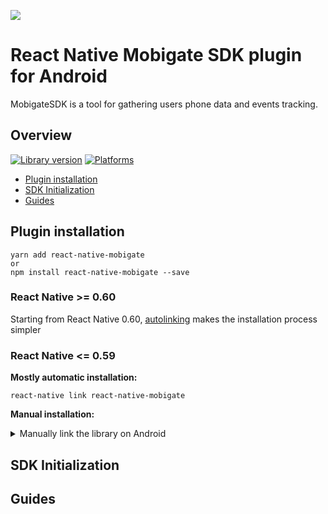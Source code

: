 ![](https://wiki.spicymobile.pl/wiki/mobigatesdk/download/Main/WebHome/MobienceSDK_Mobigate.png?width=300&height=300)
# React Native Mobigate SDK plugin for Android
MobigateSDK is a tool for gathering users phone data and events tracking. 

## Overview

[![Library version](https://img.shields.io/badge/npm%20package-1.0.2-brightgreen)](https://www.npmjs.com/package/react-native-mobigate) [![Platforms](https://img.shields.io/badge/platforms-android-lightgrey)](https://developer.android.com/)

  - [Plugin installation](#plugin-installation)
  - [SDK Initialization](#sdk-initialization)
  - [Guides](#guides)

## Plugin installation
```
yarn add react-native-mobigate
or
npm install react-native-mobigate --save
```
### React Native >= 0.60
Starting from React Native 0.60, [autolinking](https://github.com/react-native-community/cli/blob/master/docs/autolinking.md) makes the installation process simpler

### React Native <= 0.59
**Mostly automatic installation:**
```
react-native link react-native-mobigate
```
**Manual installation:**
<details>
<summary>Manually link the library on Android</summary>

`android/settings.gradle`
```groovy
include ':react-native-mobigate'
project(':react-native-mobigate').projectDir = new File(rootProject.projectDir, '../node_modules/react-native-mobigate/android')
```
`android/app/build.gradle`
```groovy
dependencies {
   ...
   implementation project(':react-native-mobigate')
}
```
`android/app/src/main/.../MainApplication.java`
<br />On top, where imports are:
```java
import pl.spicymobile.reactmobigate.MobigatePackage;
```
Add the MobigatePackage class to your list of exported packages.
```java
@Override
protected List<ReactPackage> getPackages() {
    return Arrays.<ReactPackage>asList(
        new MainReactPackage(), 
        new MobigatePackage()
    );
}
```

</details>

## SDK Initialization

## Guides
